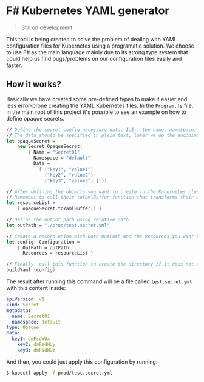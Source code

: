 # F# Kubernetes YAML generator

> Still on development

This tool is being created to solve the problem of dealing with YAML configuration files for Kubernetes using a programatic solution. We choose to use F# as the main language mainly due to its strong type system that could help us find bugs/problems on our configuration files easily and faster.

## How it works?

Basically we have created some pre-defined types to make it easier and less error-prone creating the YAML Kubernetes files. In the `Program.fs` file, in the main root of this project it's possible to see an example on how to define opaque secrets.

```fsharp
// Define the secret config necessary data, I.E.: the name, namespace, the labels (Option type) and the data
// The data should be specified in plain text, later we do the encoding to base64 automatically
let opaqueSecret = 
    new Secret.OpaqueSecret(
        { Name = "Secret01"
          Namespace = "default"
          Data = 
            [ ("key1", "value1") 
              ("key2", "value2")
              ("key3", "value3") ] })

// After defining the objects you want to create in the Kubernetes cluster just place them in a list
// Remember to call their toYamlBuffer function that transforms their manifest into a string
let resourceList = 
    [ opaqueSecret.toYamlBuffer() ]

// Define the output path using relative path
let outPath = "./prod/test.secret.yml"

// Create a record union with both OutPath and the Resources you want to generate
let config: Configuration = 
    { OutPath = outPath
      Resources = resourceList }

// Finally, call this function to create the directory if it does not exist yet and create the YAML file
buildYaml (config)
```

The result after running this command will be a file called `test.secret.yml` with this content inside:

```yaml
apiVersion: v1
kind: Secret
metadata:
  name: Secret01
  namespace: default
type: Opaque
data:
  key1: dmFsdWUx
	key2: dmFsdWUy
	key3: dmFsdWUz
```

And then, you could just apply this configuration by running:

```bash
$ kubectl apply -f prod/test.secret.yml
```